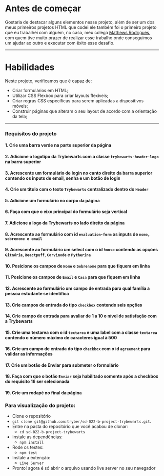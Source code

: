 # Antes de começar

Gostaria de destacar alguns elementos nesse projeto, além de ser um dos meus primeiros projetos HTML que codei ele também foi o primeiro projeto que eu trabalhei com alguém, no caso, meu colega [Mathews Rodrigues](https://github.com/mathews-r), com quem tive muito prazer de realizar esse trabalho onde conseguimos um ajudar ao outro e executar com êxito esse desafio.

---

# Habilidades

Neste projeto, verificamos que é capaz de:

* Criar formulários em HTML;
* Utilizar CSS Flexbox para criar layouts flexíveis;
* Criar regras CSS específicas para serem aplicadas a dispositivos móveis;
* Construir páginas que alteram o seu layout de acordo com a orientação da tela;

---

### Requisitos do projeto

####  1. Crie uma barra verde na parte superior da página
####  2. Adicione o logotipo da Trybewarts com a classe `trybewarts-header-logo` na barra superior
####  3. Acrescente um formulário de login no canto direito da barra superior contendo os inputs de email, senha e um botão de login
#### 4. Crie um título com o texto `Trybewarts` centralizado dentro do `Header`
#### 5. Adicione um formulário no corpo da página
#### 6. Faça com que o eixo principal do formulário seja vertical
#### 7. Adicione a logo da Trybewarts no lado direito da página
#### 8. Acrescente ao formulário com id `evaluation-form` os inputs de `nome, sobrenome e email`
#### 9. Acrescente ao formulário um select com o id `house` contendo as opções `Gitnória`, `Reactpuff`, `Corvinode` e `Pytherina`
#### 10. Posicione os campos de `Nome` e `Sobrenome` para que fiquem em linha
#### 11. Posicione os campos de `Email` e `Casa` para que fiquem em linha
#### 12. Acrescente ao formulário um campo de entrada para qual família a pessoa estudante se identifica
#### 13. Crie campos de entrada do tipo `checkbox` contendo seis opções
#### 14. Crie campo de entrada para avaliar de 1 a 10 o nível de satisfação com a Trybewarts
#### 15. Crie uma textarea com o id `textarea` e uma label com a classe `textarea` contendo o número máximo de caracteres igual à 500
#### 16. Crie um campo de entrada do tipo `checkbox` com o id `agreement` para validar as informações
#### 17. Crie um botão de Enviar para submeter o formulário
#### 18. Faça com que o botão `Enviar` seja habilitado somente após a checkbox do requisito 16 ser selecionada
#### 19. Crie um rodapé no final da página

### Para visualização do projeto:

   * Clone o repositório
  * `git clone git@github.com:tryber/sd-022-b-project-trybewarts.git`.
  * Entre na pasta do repositório que você acabou de clonar:
    * `cd sd-022-b-project-trybewarts`
 * Instale as dependências:
    * `npm install`
 * Rode os testes:
    * `npm test`
 * Instale a extenção:
    * `Live Server`
 * Pronto! agora é só abrir o arquivo usando live server no seu navegador 

